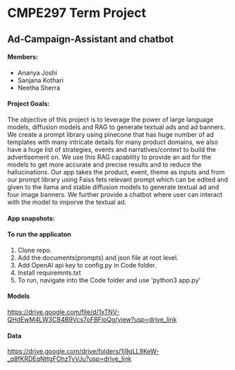 # CMPE297 Term Project 
## Ad-Campaign-Assistant and chatbot

#### Members:
* Ananya Joshi
* Sanjana Kothari
* Neetha Sherra


#### Project Goals:
The objective of this project is to leverage the power of large language models, diffusion models and RAG to generate textual ads and ad banners. We create a prompt library using pinecone that has huge number of ad templates with many intricate details for many product domains, we also have a huge list of strategies, events and narratives/context to build the advertisement on. We use this RAG capability to provide an aid for the models to get more accurate and precise results and to reduce the hallucinations. Our app takes the product, event, theme as inputs and from our prompt library using Faiss fets relevant prompt which can be edited and given to the llama and stable diffusion models to generate textual ad and four image banners. We further provide a chatbot where user can interact with the model to imporve the textual ad.

#### App snapshots:


#### To run the applicaton
1. Clone repo.
2. Add the documents(prompts) and json file at root level.
3. Add OpenAI api key to config.py in Code folder.
4. Install requiremnts.txt
5. To run, navigate into the Code folder and use 'python3 app.py'

#### Models
https://drive.google.com/file/d/1xTNV-QHdEwM4LW3CB4B9Vcs7oFBFlpQg/view?usp=drive_link

#### Data
https://drive.google.com/drive/folders/1j9qLL9KeW-_q8fKRDEqNttgFOhzTyVJu?usp=drive_link

